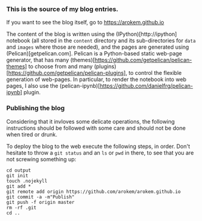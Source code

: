 ### This is the source of my blog entries. 

If you want to see the blog itself, go to https://arokem.github.io

The content of the blog is written using the (IPython)[http://ipython] notebook (all stored in the `content` directory and its sub-directories for `data` and `images` where those are needed), and the pages are generated using (Pelican)[getpelican.com]. Pelican is a Python-based static web-page generator, that has many (themes)[https://github.com/getpelican/pelican-themes] to choose from and many (plugins)[https://github.com/getpelican/pelican-plugins], to control the flexible generation of web-pages. In particular, to render the notebook into web pages, I also use the (pelican-ipynb)[https://github.com/danielfrg/pelican-ipynb] plugin.


### Publishing the blog
Considering that it invloves some delicate operations, the following instructions should be followed with some care and should not be done when tired or drunk. 

To deploy the blog to the web execute the following steps, in order. Don't hesitate to throw a `git status` and an `ls` or `pwd` in there, to see that you are not screwing something up:

	cd output
	git init
	touch .nojekyll
	git add *
	git remote add origin https://github.com/arokem/arokem.github.io
	git commit -a -m"Publish"
	git push -f origin master
	rm -rf .git
	cd ..
